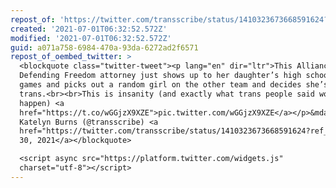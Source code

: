 ```yaml
---
repost_of: 'https://twitter.com/transscribe/status/1410323673668591624?s=21'
created: '2021-07-01T06:32:52.572Z'
modified: '2021-07-01T06:32:52.572Z'
guid: a071a758-6984-470a-93da-6272ad2f6571
repost_of_oembed_twitter: >
  <blockquote class="twitter-tweet"><p lang="en" dir="ltr">This Alliance
  Defending Freedom attorney just shows up to her daughter’s high school sports
  games and picks out a random girl on the other team and decides she’s
  trans.<br><br>This is insanity (and exactly what trans people said would
  happen) <a
  href="https://t.co/wGGjzX9XZE">pic.twitter.com/wGGjzX9XZE</a></p>&mdash;
  Katelyn Burns (@transscribe) <a
  href="https://twitter.com/transscribe/status/1410323673668591624?ref_src=twsrc%5Etfw">June
  30, 2021</a></blockquote>

  <script async src="https://platform.twitter.com/widgets.js"
  charset="utf-8"></script>
---
```

 
